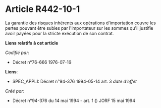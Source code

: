 # Article R442-10-1

La garantie des risques inhérents aux opérations d'importation couvre les pertes pouvant être subies par l'importateur sur
les sommes qu'il justifie avoir payées pour la stricte exécution de son contrat.

**Liens relatifs à cet article**

_Codifié par_:

  - Décret n°76-666 1976-07-16

**Liens**:

  - SPEC_APPLI: Décret n°94-376 1994-05-14 art. 3 *date d'effet*

_Créé par_:

  - Décret n°94-376 du 14 mai 1994 - art. 1 () JORF 15 mai 1994
